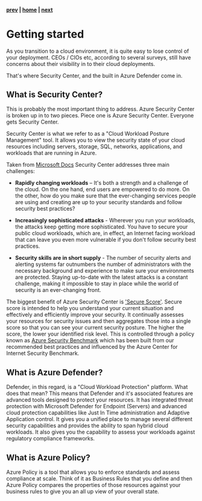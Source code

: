 #### [prev](./welcome.md) | [home](./welcome.md)  | [next](./take-aways.md)

# Getting started

As you transition to a cloud environment, it is quite easy to lose control of your deployment. CEOs / CIOs etc, according to several surveys, still have concerns about their visibility in to their cloud deployments.

That's where Security Center, and the built in Azure Defender come in.

## What is Security Center?

This is probably the most important thing to address. Azure Security Center is broken up in to two pieces. Piece one is Azure Security Center. Everyone gets Security Center. 

Security Center is what we refer to as a "Cloud Workload Posture Management" tool. It allows you to view the security state of your cloud resources including servers, storage, SQL, networks, applications, and workloads that are running in Azure.

Taken from [Microsoft Docs](https://docs.microsoft.com/en-us/azure/security-center/security-center-introduction) Security Center addresses three main challenges:

* **Rapidly changing workloads** – It's both a strength and a challenge of the cloud. On the one hand, end users are empowered to do more. On the other, how do you make sure that the ever-changing services people are using and creating are up to your security standards and follow security best practices?

* **Increasingly sophisticated attacks** - Wherever you run your workloads, the attacks keep getting more sophisticated. You have to secure your public cloud workloads, which are, in effect, an Internet facing workload that can leave you even more vulnerable if you don't follow security best practices.

* **Security skills are in short supply** - The number of security alerts and alerting systems far outnumbers the number of administrators with the necessary background and experience to make sure your environments are protected. Staying up-to-date with the latest attacks is a constant challenge, making it impossible to stay in place while the world of security is an ever-changing front.

The biggest benefit of Azure Security Center is ['Secure Score'](https://docs.microsoft.com/en-us/azure/security-center/secure-score-security-controls#security-controls-and-their-recommendations). Secure score is intended to help you understand your current situation and effectively and efficiently improve your security. It continually assesses your resources for security issues and then aggregates those into a single score so that you can see your current security posture. The higher the score, the lower your identified risk level. This is controlled through a policy known as [Azure Security Benchmark](https://docs.microsoft.com/en-us/security/benchmark/azure/baselines/security-center-security-baseline?toc=/azure/security-center/TOC.json) which has been built from our recommended best practices and influenced by the Azure Center for Internet Security Benchmark.

## What is Azure Defender?

Defender, in this regard, is a "Cloud Workload Protection" platform. What does that mean? This means that Defender and it's associated features are advanced tools designed to protect your resources. It has integrated threat protection with Microsoft Defender for Endpoint (Servers) and advanced cloud protection capabilities like Just In Time administration and Adaptive Application control. It gives you a unified place to manage several different security capabilities and provides the ability to span hybrid cloud workloads. It also gives you the capability to assess your workloads against regulatory compliance frameworks.

## What is Azure Policy?

Azure Policy is a tool that allows you to enforce standards and assess compliance at scale. Think of it as Business Rules that you define and then Azure Policy compares the properties of those resources against your business rules to give you an all up view of your overall state.
